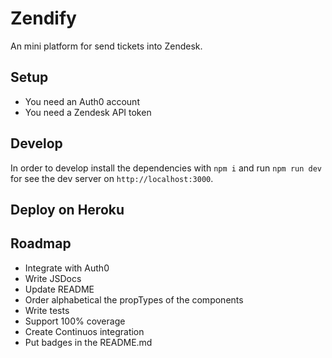 # Zendify
An mini platform for send tickets into Zendesk.

## Setup
* You need an Auth0 account
* You need a Zendesk API token

## Develop
In order to develop install the dependencies with `npm i` and run `npm run dev` for see the dev server on `http://localhost:3000`.

## Deploy on Heroku

## Roadmap
* Integrate with Auth0
* Write JSDocs
* Update README
* Order alphabetical the propTypes of the components
* Write tests
* Support 100% coverage
* Create Continuos integration
* Put badges in the README.md
